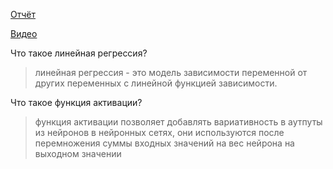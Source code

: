 [Отчёт](https://drive.google.com/open?id=1RyjX9ASrvd7uy6J2M_uAN0LxtEEzb2I1)

[Видео](https://drive.google.com/open?id=1TNlNqtgOxg0LlItcYvuwf-Vh8tqfEL9q)

Что такое линейная регрессия?

> линейная регрессия - это модель зависимости переменной от других переменных с линейной функцией зависимости.

Что такое функция активации?

> функция активации позволяет добавлять вариативность в аутпуты из нейронов в нейронных сетях, они используются после перемножения суммы входных значений на вес нейрона на выходном значении